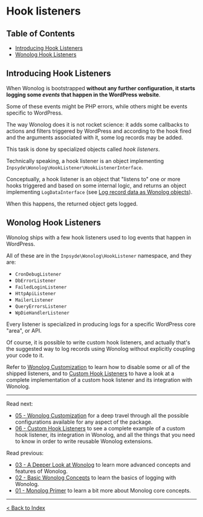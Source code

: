 # Hook listeners

## Table of Contents

- [Introducing Hook Listeners](#introducing-hook-listeners)
- [Wonolog Hook Listeners](#wonolog-hook-listeners)

## Introducing Hook Listeners

When Wonolog is bootstrapped **without any further configuration, it starts logging some *events* that happen in the WordPress website**.

Some of these events might be PHP errors, while others might be events specific to WordPress.

The way Wonolog does it is not rocket science: it adds some callbacks to actions and filters triggered by WordPress and according to the hook fired and the arguments associated with it, some log records may be added.

This task is done by specialized objects called *hook listeners*.

Technically speaking, a hook listener is an object implementing `Inpsyde\Wonolog\HookListener\HookListenerInterface`.

Conceptually, a hook listener is an object that "listens to" one or more hooks triggered and based on some internal logic, and returns an object implementing `LogDataInterface` (see [Log record data as Wonolog objects](02-basic-wonolog-concepts#log-record-data-as-wonolog-objects)).

When this happens, the returned object gets logged.

## Wonolog Hook Listeners

Wonolog ships with a few hook listeners used to log events that happen in WordPress.

All of these are in the `Inpsyde\Wonolog\HookListener` namespace, and they are:

- `CronDebugListener`
- `DbErrorListener`
- `FailedLoginListener`
- `HttpApiListener`
- `MailerListener`
- `QueryErrorsListener`
- `WpDieHandlerListener`

Every listener is specialized in producing logs for a specific WordPress core "area", or API.

Of course, it is possible to write custom hook listeners, and actually that's the suggested way to log records using Wonolog without explicitly coupling your code to it.

Refer to [Wonolog Customization](05-wonolog-customization.md) to learn how to disable some or all of the shipped listeners, and to [Custom Hook Listeners](06-custom-hook-listeners.md) to have a look at a complete implementation of a custom hook listener and its integration with Wonolog.

---

Read next:

- [05 - Wonolog Customization](05-wonolog-customization.md) for a deep travel through all the possible configurations available for any aspect of the package.
- [06 - Custom Hook Listeners](06-custom-hook-listeners.md) to see a complete example of a custom hook listener, its integration in Wonolog, and all the things that you need to know in order to write reusable Wonolog extensions.

Read previous:

- [03 - A Deeper Look at Wonolog](03-a-deeper-look-at-wonolog.md) to learn more advanced concepts and features of Wonolog.
- [02 - Basic Wonolog Concepts](02-basic-wonolog-concepts.md) to learn the basics of logging with Wonolog.
- [01 - Monolog Primer](01-monolog-primer.md) to learn a bit more about Monolog core concepts.

---

[< Back to Index](https://github.com/inpsyde/Wonolog/)
